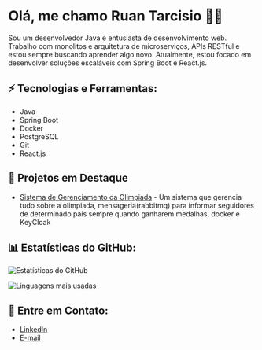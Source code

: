 # Olá, me chamo Ruan Tarcisio 👋🏾

Sou um desenvolvedor Java e entusiasta de desenvolvimento web. Trabalho com monolitos e arquitetura de microserviços, APIs RESTful e estou sempre buscando aprender algo novo. Atualmente, estou focado em desenvolver soluções escaláveis com Spring Boot e React.js.

## ⚡ Tecnologias e Ferramentas:
- Java
- Spring Boot
- Docker
- PostgreSQL
- Git
- React.js

## 🌟 Projetos em Destaque
- [Sistema de Gerenciamento da Olimpiada](https://github.com/RuanTarcisio/olympic_medals) - Um sistema que gerencia tudo sobre a olimpiada, mensageria(rabbitmq) para informar seguidores de determinado pais sempre quando ganharem medalhas, docker e KeyCloak


## 📊 Estatísticas do GitHub:
![Estatísticas do GitHub](https://github-readme-stats.vercel.app/api?username=RuanTarcisio&theme=dark)

![Linguagens mais usadas](https://github-readme-stats.vercel.app/api/top-langs/?username=RuanTarcisio&theme=dark)


## 🔗 Entre em Contato:
- [LinkedIn](https://www.linkedin.com/in/ruan-tarcisio-307405300)
- [E-mail](mailto:ruantarciisio@gmail.com)

